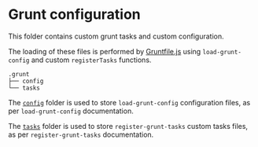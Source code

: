 
# Grunt configuration

This folder contains custom grunt tasks and custom configuration.

The loading of these files is performed by [Gruntfile.js][1] using `load-grunt-config`
and custom `registerTasks` functions.

```
.grunt
├── config
└── tasks
```

The [`config`][2] folder is used to store `load-grunt-config` configuration files,
as per `load-grunt-config` documentation.

The [`tasks`][3] folder is used to store `register-grunt-tasks` custom tasks files,
as per `register-grunt-tasks` documentation.

[1]: ../Gruntfile.js
[2]: ./config
[3]: ./tasks
